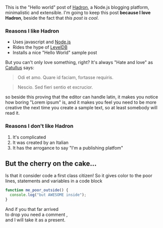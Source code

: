 
This is the "Hello world" post of [Hadron](https://github.com/hadronjs/hadron), a Node.js blogging platform, minimalistic and extensible. I'm going to keep this post **because I love Hadron**, beside the fact that *this post is cool*. 

### Reasons I like Hadron

* Uses javascript and [Node.js](http://nodejs.org/)
* Rides the hype of [LevelDB](https://github.com/rvagg/node-levelup)
* Installs a nice "Hello World" sample post

But you can't only love something, right? It's always "Hate and love" as [Catullus](http://en.wikipedia.org/wiki/Catullus) says:
> Odi et amo. Quare id faciam, fortasse requiris.

> Nescio. Sed fieri sentio et excrucior.

so beside this proving that the editor can handle latin, it makes you notice how boring "Lorem ipsum" is, and it makes you feel you need to be more creative the next time you create a sample text, so at least somebody will read it.

### Reasons I don't like Hadron

1. It's complicated
1. It was created by an Italian
1. It has the arrogance to say "I'm a publishing platfom"

## But the cherry on the cake...

Is that it consider code a first class citizen! So it gives color to the poor lines, statements and variables in a code block

```javascript 
function me_poor_outside() { 
  console.log("but AWESOME inside"); 
} 
``` 

And if you that far arrived </br>
to drop you need a comment , </br>
and I will take it as a present.
